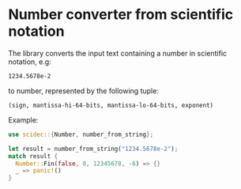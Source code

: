 # Number converter from scientific notation

The library converts the input text containing a number in scientific notation, e.g:

```
1234.5678e-2
```

to number, represented by the following tuple:

```
(sign, mantissa-hi-64-bits, mantissa-lo-64-bits, exponent)
```

Example:

```rust
use scidec::{Number, number_from_string};

let result = number_from_string("1234.5678e-2");
match result {
  Number::Fin(false, 0, 12345678, -6) => {}
  _ => panic!()
}
```